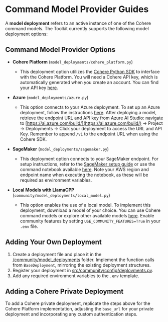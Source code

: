# Command Model Provider Guides

A **model deployment** refers to an active instance of one of the Cohere command models. The Toolkit currently supports the following model deployment options:

## Command Model Provider Options

- **Cohere Platform** (`model_deployments/cohere_platform.py`)
  - This deployment option utilizes the [Cohere Python SDK](https://github.com/cohere-ai/cohere-python) to interface with the Cohere Platform. You will need a Cohere API key, which is automatically generated when you create an account. You can find your API key [here](https://dashboard.cohere.com/api-keys).

- **Azure** (`model_deployments/azure.py`)
  - This option connects to your Azure deployment. To set up an Azure deployment, follow the instructions [here](https://learn.microsoft.com/en-us/azure/ai-studio/how-to/deploy-models-cohere-command). After deploying a model, retrieve the endpoint URL and API key from Azure AI Studio: navigate to [https://ai.azure.com/build/](https://ai.azure.com/build/) -> Project -> Deployments -> Click your deployment to access the URL and API Key. Remember to append `/v1` to the endpoint URL when using the Cohere SDK.

- **SageMaker** (`model_deployments/sagemaker.py`)
  - This deployment option connects to your SageMaker endpoint. For setup instructions, refer to the [SageMaker setup guide](https://docs.cohere.com/docs/amazon-sagemaker-setup-guide) or use the command notebook available [here](https://github.com/cohere-ai/cohere-aws/tree/main/notebooks/sagemaker). Note your AWS region and endpoint name when executing the notebook, as these will be required as environment variables.

- **Local Models with LlamaCPP** (`community/model_deployments/local_model.py`)
  - This option enables the use of a local model. To implement this deployment, download a model of your choice. You can use Cohere command models or explore other available models [here](https://github.com/ggerganov/llama.cpp). Enable community features by setting `USE_COMMUNITY_FEATURES=True` in your `.env` file.

## Adding Your Own Deployment

1. Create a deployment file and place it in the [/community/model_deployments](https://github.com/cohere-ai/cohere-toolkit/tree/main/src/community/model_deployments) folder. Implement the function calls from `BaseDeployment`, mirroring the existing deployment structures.
2. Register your deployment in [src/community/config/deployments.py](https://github.com/cohere-ai/cohere-toolkit/blob/main/src/community/config/deployments.py).
3. Add any required environment variables to the `.env` template.

## Adding a Cohere Private Deployment

To add a Cohere private deployment, replicate the steps above for the Cohere Platform implementation, adjusting the `base_url` for your private deployment and incorporating any custom authentication steps.